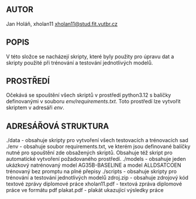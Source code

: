 ## AUTOR

Jan Holáň, xholan11
xholan11@stud.fit.vutbr.cz

## POPIS

V této složce se nacházejí skripty, které byly použity pro úpravu dat a skripty použité při trénování a testování jednotlivých modelů.

## PROSTŘEDÍ

Očekává se spouštění všech skriptů v prostředí python3.12 s balíčky definovanými v souboru _env/requirements.txt_.
Toto prostředí lze vytvořit skriptem v adresáři _env_.

## ADRESÁŘOVÁ STRUKTURA

./data - obsahuje skripty pro vytvoření všech testovacích a trénovacích sad
./env - obsahuje soubor requirements.txt, ve kterém jsou definované balíčky nutné pro spouštění zde obsažených skriptů. Obsahuje též skript pro automatické vytvoření požadovaného prostředí.
./models - obsahuje jeden ukázkový natrénovaný model AG35B-BASELINE a model ALLDSATCOEN trénovaný bez promptu na plné přepisy
./scripts - obsahuje skripty pro trénování a testování jednotlivých modelů
zdroj.zip - obsahuje zdrojový kód textové zprávy diplomové práce
xholan11.pdf - textová zpráva diplomové práce ve formátu pdf
plakat.pdf - plakát ukazující výsledky práce
